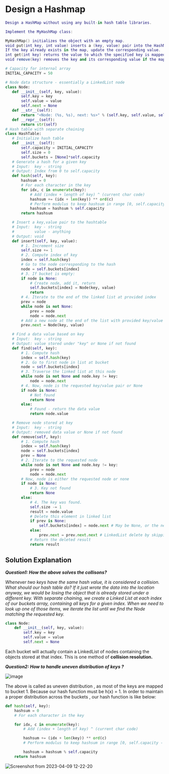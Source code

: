 # Design a Hashmap 

```Lua
Design a HashMap without using any built-in hash table libraries.

Implement the MyHashMap class:

MyHashMap() initializes the object with an empty map.
void put(int key, int value) inserts a (key, value) pair into the HashMap. 
If the key already exists in the map, update the corresponding value.
int get(int key) returns the value to which the specified key is mapped, or -1 if this map contains no mapping for the key.
void remove(key) removes the key and its corresponding value if the map contains the mapping for the key.
``` 
 
 ```python
 # Capacity for internal array
INITIAL_CAPACITY = 50

# Node data structure - essentially a LinkedList node
class Node:
	def __init__(self, key, value):
		self.key = key
		self.value = value
		self.next = None
	def __str__(self):
		return "<Node: (%s, %s), next: %s>" % (self.key, self.value, self.next != None)
	def __repr__(self):
		return str(self)
# Hash table with separate chaining
class HashTable:
	# Initialize hash table
	def __init__(self):
		self.capacity = INITIAL_CAPACITY
		self.size = 0
		self.buckets = [None]*self.capacity
	# Generate a hash for a given key
	# Input:  key - string
	# Output: Index from 0 to self.capacity
	def hash(self, key):
		hashsum = 0
		# For each character in the key
		for idx, c in enumerate(key):
			# Add (index + length of key) ^ (current char code)
			hashsum += (idx + len(key)) ** ord(c)
			# Perform modulus to keep hashsum in range [0, self.capacity - 1]
			hashsum = hashsum % self.capacity
		return hashsum

	# Insert a key,value pair to the hashtable
	# Input:  key - string
	# 		  value - anything
	# Output: void
	def insert(self, key, value):
		# 1. Increment size
		self.size += 1
		# 2. Compute index of key
		index = self.hash(key)
		# Go to the node corresponding to the hash
		node = self.buckets[index]
		# 3. If bucket is empty:
		if node is None:
			# Create node, add it, return
			self.buckets[index] = Node(key, value)
			return
		# 4. Iterate to the end of the linked list at provided index
		prev = node
		while node is not None:
			prev = node
			node = node.next
		# Add a new node at the end of the list with provided key/value
		prev.next = Node(key, value)

	# Find a data value based on key
	# Input:  key - string
	# Output: value stored under "key" or None if not found
	def find(self, key):
		# 1. Compute hash
		index = self.hash(key)
		# 2. Go to first node in list at bucket
		node = self.buckets[index]
		# 3. Traverse the linked list at this node
		while node is not None and node.key != key:
			node = node.next
		# 4. Now, node is the requested key/value pair or None
		if node is None:
			# Not found
			return None
		else:
			# Found - return the data value
			return node.value

	# Remove node stored at key
	# Input:  key - string
	# Output: removed data value or None if not found
	def remove(self, key):
		# 1. Compute hash
		index = self.hash(key)
		node = self.buckets[index]
		prev = None
		# 2. Iterate to the requested node
		while node is not None and node.key != key:
			prev = node
			node = node.next
		# Now, node is either the requested node or none
		if node is None:
			# 3. Key not found
			return None
		else:
			# 4. The key was found.
			self.size -= 1
			result = node.value
			# Delete this element in linked list
			if prev is None:
				self.buckets[index] = node.next # May be None, or the next match
			else:
				prev.next = prev.next.next # LinkedList delete by skipping over
			# Return the deleted result 
			return result
```

## Solution Explanation

***Question1: How the above solves the collisons?***

*Whenever two keys have the same hash value, it is considered a collision. What should our hash table do? If it just wrote the data into the location anyway, we would be losing the object that is already stored under a different key.
With separate chaining, we create a Linked List at each index of our buckets array, containing all keys for a given index. When we need to look up one of those items, we iterate the list until we find the Node matching the requested key.*


```python
class Node:
    def __init__(self, key, value):
        self.key = key
        self.value = value
        self.next = None
```
Each bucket will actually contain a LinkedList of nodes containing the objects stored at that index. This is one method of **collision resolution.**

***Question2: How to handle uneven distribution of keys ?***

![image](https://user-images.githubusercontent.com/33947539/153858260-3ccabbd6-3ac1-48bf-b5e9-b4d12534460c.png)

The above is called as uneven distribution , as most of the keys are mapped to bucket 1. Because our hash function must be h(x) = 1. 
In order to maintain a proper distribution across the buckets , our hash function is like below:

```python
def hash(self, key):
	hashsum = 0
	# For each character in the key

	for idx, c in enumerate(key):
		# Add (index + length of key) ^ (current char code)

		hashsum += (idx + len(key)) ** ord(c)
		# Perform modulus to keep hashsum in range [0, self.capacity - 1]

		hashsum = hashsum % self.capacity
	return hashsum
```

![Screenshot from 2023-04-09 12-22-20](https://user-images.githubusercontent.com/33947539/230758904-c58cb4d7-110d-4109-b553-31cdc66125ec.png)




